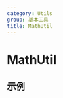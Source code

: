 ```yaml
---
category: Utils
group: 基本工具
title: MathUtil
---
```


# MathUtil

## 示例

<code src="./demos/demo1.jsx"></code>
